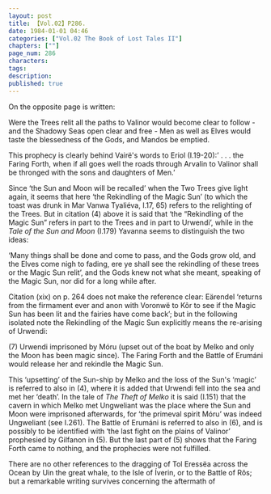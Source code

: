 ```yaml
---
layout: post
title: 【Vol.02】P286.
date: 1984-01-01 04:46
categories: ["Vol.02 The Book of Lost Tales II"]
chapters: [""]
page_num: 286
characters: 
tags: 
description: 
published: true
---
```


<p style="text-indent: 0;">
On the opposite page is written:
</p>

Were the Trees relit all the paths to Valinor would become clear to follow - and the Shadowy Seas open clear and free - Men as well as Elves would taste the blessedness of the Gods, and Mandos be emptied.

This prophecy is clearly behind Vairë's words to Eriol (I.19-20):’ . . . the Faring Forth, when if all goes well the roads through Arvalin to Valinor shall be thronged with the sons and daughters of Men.’

Since ‘the Sun and Moon will be recalled’ when the Two Trees give light again, it seems that here ‘the Rekindling of the Magic Sun’ (to which the toast was drunk in Mar Vanwa Tyaliéva, I.17, 65) refers to the relighting of the Trees. But in citation (4) above it is said that ‘the “Rekindling of the Magic Sun” refers in part to the Trees and in part to Urwendi’, while in the <I>Tale of the Sun and Moon</I> (I.179) Yavanna seems to distinguish the two ideas:

‘Many things shall be done and come to pass, and the Gods grow old, and the Elves come nigh to fading, ere ye shall see the rekindling of these trees or the Magic Sun relit’, and the Gods knew not what she meant, speaking of the Magic Sun, nor did for a long while after.

Citation (xix) on p. 264 does not make the reference clear: Eärendel ‘returns from the firmament ever and anon with Voronwë to Kôr to see if the Magic Sun has been lit and the fairies have come back’; but in the following isolated note the Rekindling of the Magic Sun explicitly means the re-arising of Urwendi:

(7) Urwendi imprisoned by Móru (upset out of the boat by Melko and only the Moon has been magic since). The Faring Forth and the Battle of Erumáni would release her and rekindle the Magic Sun.

This ‘upsetting’ of the Sun-ship by Melko and the loss of the Sun's ‘magic’ is referred to also in (4), where it is added that Urwendi fell into the sea and met her ‘death’. In the tale of <I>The Theft of Melko</I> it is said (I.151) that the cavern in which Melko met Ungweliant was the place where the Sun and Moon were imprisoned afterwards, for ‘the primeval spirit Móru’ was indeed Ungweliant (see I.261). The Battle of Erumáni is referred to also in (6), and is possibly to be identified with ‘the last fight on the plains of Valinor’ prophesied by Gilfanon in (5). But the last part of (5) shows that the Faring Forth came to nothing, and the prophecies were not fulfilled.

There are no other references to the dragging of Tol Eressëa across the Ocean by Uin the great whale, to the Isle of Íverin, or to the Battle of Rôs; but a remarkable writing survives concerning the aftermath of

